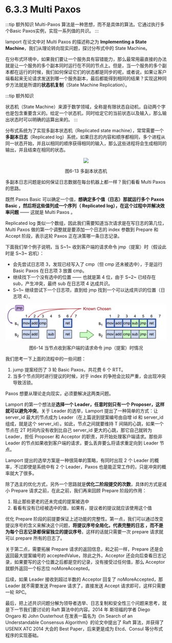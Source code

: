 # 6.3.3 Multi Paxos

:::tip 额外知识
Multi-Paxos 算法是一种思想，而不是具体的算法。它通过执行多个Basic Paxos实例，实现一系列值的共识。
:::

lamport 在论文中对 Multi Paxos 的描述称之为 **Implementing a State Machine**，我们从理论转向现实问题，探讨分布式中的 State Machine。

在分布式环境中，如果我们要让一个服务具有容错能力，那么最常用最直接的办法就是让一个服务的多个副本同时运行在不同的节点上。但是，当一个服务的多个副本都在运行的时候，我们如何保证它们的状态都是同步的呢，或者说，如果让客户端看起来无论请求发送到哪一个服务副本，最后都能得到相同的结果？实现这种同步方法就是所谓的**状态机复制**（State Machine Replication）。

:::tip 额外知识

状态机（State Machine）来源于数学领域，全称是有限状态自动机，自动两个字也是包含重要含义的。给定一个状态机，同时给定它的当前状态以及输入，那么输出状态时可以明确的运算出来的。
:::

分布式系统为了实现多副本状态机（Replicated state machine），常常需要一个**多副本日志**（Replicated log）系统，如果日志的内容和顺序都相同，多个进程从同一状态开始，并且以相同的顺序获得相同的输入，那么这些进程将会生成相同的输出，并且结束在相同的状态。

<div  align="center">
	<img src="../assets/Replicated-state-machine.webp" width = "500"  align=center />
	<p>图6-13 多副本状态机</p>
</div>

多副本日志问题是如何保证日志数据在每台机器上都一样？我们看看 Multi Paxos 的思路。

既然 Paxos Basic 可以确定一个值，**想确定多个值（日志）那就运行多个 Paxos Basic ，然后将这些值列成一个序列（ Replicated log），在这个过程中并解决效率问题** —— 这就是 Multi Paxos 。

Replicated log 类似一个数组，因此我们需要知道当次请求是在写日志的第几位，Multi Paxos 做的第一个调整就是要添加一个日志的 index 参数到 Prepare 和 Accept 阶段，表示这轮 Paxos 正在决策哪一条日志记录。

下面我们举个例子说明，当 S~1~ 收到客户端的请求命令 jmp（提案）时（假设此时是 S~3~ 宕机）：

- 会先尝试日志项 3，发现已经写入了 cmp（但 cmp 还未被选中），于是运行 Basic Paxos 在日志项 3 放置 cmp。
- 继续找下一个没有选中的位置 —— 也就是第 4 位，由于 S~2~ 已经存在 sub，产生冲突，最终 sub 在日志项 4 达成共识。
- S~1~ 继续尝试下一个日志项，直到给 jmp 找到一个可以达成共识的位置（日志项 4）。

<div  align="center">
	<img src="../assets/multi_paxos.png" width = "650"  align=center />
	<p>图6-14 当节点收到客户端的请求命令 jmp（提案）时情况</p>
</div>

我们思考一下上面的流程中的一些问题：
1. jump 提案经历了 3 轮 Basic Paxos，共花费 6 个 RTT。
2. 当多个节点同时进行提议的时候，对于 index 的争抢会比较严重，会出现冲突导致活锁。

Paxos 想要从理论走向现实，必须要解决这两类问题。

Lamport 的第一个想法是**选择一个 Leader，任意时刻只有一个 Proposer，这样就可以避免冲突**。关于 Leader 的选举，Lamport 提出了一种简单的方式：让 server_id 最大的节点成为 Leader（在上篇说到提案编号由自增 id 和 server_id 组成，就是这个 server_id）。如此，节点之间就要维持 T 间隔的心跳，如果一个节点在 2T 时间内没有收到比自己 server_id 更大的心跳，那它自己就转为 Leader，担任 Proposer 和 Acceptor 的职责，并开始处理客户端请求。那些非 Leader 的节点如果收到客户端的请求，要么丢弃要么将请求重定向到 Leader 节点。

Lamport 提出的选举方案是一种很简单的策略，有同时出现 2 个 Leader 的概率，不过即使是系统中有 2 个 Leader，Paxos 也是能正常工作的，只是冲突的概率就大了很多。

除了选主的优化方式，另外一个思路就是**优化二阶段提交的次数**，具体的方式是减小 Prepare 请求之前，在此之前，我们再来回顾 Prepare 阶段的作用：

1. 阻止那些更老的还未完成的提案被选中
2. 看看有没有已经被选中的值，如果有，提议者的提议就应该使用这个值

优化 Prepare 阶段的前提要保证上述功能的完整性。第一点，我们可以通过改变提议序号的含义来解决这个问题，**将提议序号全局化，代表完整的日志 ，而不是为每个日志记录都保留独立的提议序号**。这样的话就只需要一次 prepare 请求就可以 prepare 所有的日志了。

关于第二点，需要拓展 Prepare 请求的返回信息，和之前一样，Prepare 还是会返回最大提案编号的 acceptedValue，除此之外，Acceptor 还会向后查看日志记录，如果要写的这个位置之后都是空的记录，没有接受过任何值，那么 Acceptor 就额外返回一个标志位 noMoreAccepted。

后续，如果 Leader 接收到超过半数的 Acceptor 回复了 noMoreAccepted，那 Leader 就不需要发送 Prepare 请求了，直接发送 Accept 请求即可，这样只需要一轮 RPC。

最后，把上述共识问题分解为领导者选举、日志复制和安全性三个问题来思考，就是下一节我们要讨论的 Raft 算法中的内容。2014 年 斯坦福的学者 Diego Ongaro 和 John Ousterhout 在发表一篇名为《In Search of an Understandable Consensus Algorithm》的论文中提出了 Raft 算法，并获得了 USENIX ATC 2014 大会的 Best Paper，后来更是成为 Etcd、Consul 等分布式程序的实现基础。

